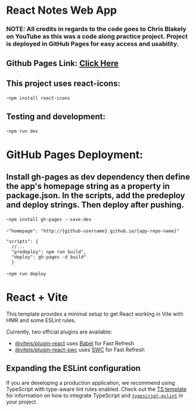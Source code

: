 # React Notes Web App

### NOTE: All credits in regards to the code goes to Chris Blakely on YouTube as this was a code along practice project. Project is deployed in GitHub Pages for easy access and usability.

## Github Pages Link: [Click Here](https://kr0ma-git.github.io/react-notes-app/)

## This project uses react-icons:

-`npm install react-icons`

## Testing and development:

-`npm run dev`

# GitHub Pages Deployment:

## Install gh-pages as dev dependency then define the app's homepage string as a property in package.json. In the scripts, add the predeploy and deploy strings. Then deploy after pushing.

-`npm install gh-pages --save-dev`

-`"homepage": "http://{github-username}.github.io/{app-repo-name}"`

```
"scripts": {
  //...
  "predeploy": npm run build",
  "deploy": gh-pages -d build"
  }
```

-`npm run deploy`

# React + Vite

This template provides a minimal setup to get React working in Vite with HMR and some ESLint rules.

Currently, two official plugins are available:

- [@vitejs/plugin-react](https://github.com/vitejs/vite-plugin-react/blob/main/packages/plugin-react) uses [Babel](https://babeljs.io/) for Fast Refresh
- [@vitejs/plugin-react-swc](https://github.com/vitejs/vite-plugin-react/blob/main/packages/plugin-react-swc) uses [SWC](https://swc.rs/) for Fast Refresh

## Expanding the ESLint configuration

If you are developing a production application, we recommend using TypeScript with type-aware lint rules enabled. Check out the [TS template](https://github.com/vitejs/vite/tree/main/packages/create-vite/template-react-ts) for information on how to integrate TypeScript and [`typescript-eslint`](https://typescript-eslint.io) in your project.
